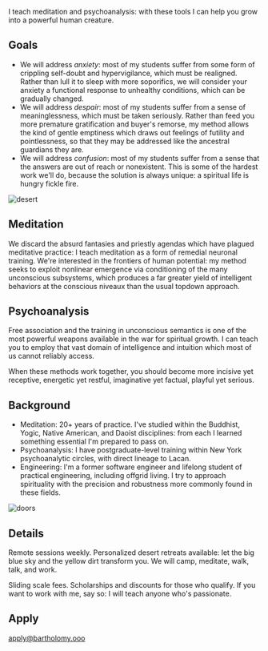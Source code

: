 I teach meditation and psychoanalysis: with these tools I can help you grow into a powerful human creature.

## Goals

* We will address *anxiety*: most of my students suffer from some form of crippling self-doubt and hypervigilance, which must be realigned. Rather than lull it to sleep with more soporifics, we will consider your anxiety a functional response to unhealthy conditions, which can be gradually changed.
* We will address *despair*: most of my students suffer from a sense of meaninglessness, which must be taken seriously. Rather than feed you more premature gratification and buyer's remorse, my method allows the kind of gentle emptiness which draws out feelings of futility and pointlessness, so that they may be addressed like the ancestral guardians they are.
* We will address *confusion*: most of my students suffer from a sense that the answers are out of reach or nonexistent. This is some of the hardest work we'll do, because the solution is always unique: a spiritual life is hungry fickle fire.

![desert](/landscape.jpg)

## Meditation

We discard the absurd fantasies and priestly agendas which have plagued meditative practice: I teach meditation as a form of remedial neuronal training. We're interested in the frontiers of human potential: my method seeks to exploit nonlinear emergence via conditioning of the many unconscious subsystems, which produces a far greater yield of intelligent behaviors at the conscious niveaux than the usual topdown approach.

## Psychoanalysis

Free association and the training in unconscious semantics is one of the most powerful weapons available in the war for spiritual growth. I can teach you to employ that vast domain of intelligence and intuition which most of us cannot reliably access.

When these methods work together, you should become more incisive yet receptive, energetic yet restful, imaginative yet factual, playful yet serious.

## Background

* Meditation: 20+ years of practice. I've studied within the Buddhist, Yogic, Native American, and Daoist disciplines: from each I learned something essential I'm prepared to pass on.
* Psychoanalysis: I have postgraduate-level training within New York psychoanalytic circles, with direct lineage to Lacan.
* Engineering: I'm a former software engineer and lifelong student of practical engineering, including offgrid living. I try to approach spirituality with the precision and robustness more commonly found in these fields.

![doors](/doors.png)

## Details

Remote sessions weekly. Personalized desert retreats available: let the big blue sky and the yellow dirt transform you. We will camp, meditate, walk, talk, and work.

Sliding scale fees. Scholarships and discounts for those who qualify. If you want to work with me, say so: I will teach anyone who's passionate.

## Apply

apply@bartholomy.ooo
